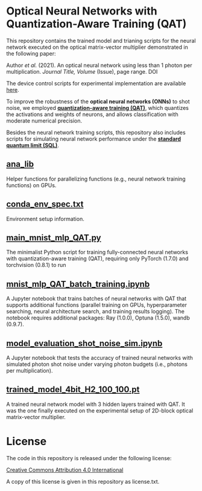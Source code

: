 # Optical Neural Networks with Quantization-Aware Training (QAT)

This repository contains the trained model and trianing scripts for the neural network executed on the optical matrix-vector multiplier demonstrated in the following paper: 

Author *et al.* (2021). An optical neural network using less than 1 photon per multiplication. *Journal Title, Volume* (Issue), page range. DOI

The device control scripts for experimental implementation are available [here](https://github.com/mcmahon-lab/ONN-device-control).

To improve the robustness of the **optical neural networks (ONNs)** to shot noise, we employed [**quantization-aware training (QAT)**](https://doi.org/10.1109/CVPR.2018.00286), which quantizes the activations and weights of neurons, and allows classification with moderate numerical precision.

Besides the neural network training scripts, this repository also includes scripts for simulating neural network performance under the [**standard quantum limit (SQL)**](https://en.wikipedia.org/wiki/Quantum_limit). 

## [ana_lib](https://github.com/mcmahon-lab/ONN-QAT-SQL/tree/master/ana_lib)

Helper functions for parallelizing functions (e.g., neural network training functions) on GPUs.

## [conda_env_spec.txt](https://github.com/mcmahon-lab/ONN-QAT-SQL/blob/master/conda_env_spec.txt)

Environment setup information.

## [main_mnist_mlp_QAT.py](https://github.com/mcmahon-lab/ONN-QAT-SQL/blob/master/main_mnist_mlp_QAT.py)

The minimalist Python script for training fully-connected neural networks with quantization-aware training (QAT), requiring only PyTorch (1.7.0) and torchvision (0.8.1) to run

## [mnist_mlp_QAT_batch_training.ipynb](https://github.com/mcmahon-lab/ONN-QAT-SQL/blob/master/mnist_mlp_QAT_batch_training.ipynb)

A Jupyter notebook that trains batches of neural networks with QAT that supports additional functions (parallel training on GPUs, hyperparameter searching, neural architecture search, and training results logging).
The notebook requires additional packages: Ray (1.0.0), Optuna (1.5.0), wandb (0.9.7).

## [model_evaluation_shot_noise_sim.ipynb](https://github.com/mcmahon-lab/ONN-QAT-SQL/blob/master/model_evaluation_shot_noise_sim.ipynb)

A Jupyter notebook that tests the accuracy of trained neural networks with simulated photon shot noise under varying photon budgets (i.e., photons per multiplication).

## [trained_model_4bit_H2_100_100.pt](https://github.com/mcmahon-lab/ONN-QAT-SQL/blob/master/trained_model_4bit_H2_100_100.pt)

A trained neural network model with 3 hidden layers trained with QAT. It was the one finally executed on the experimental setup of 2D-block optical matrix-vector multiplier.

# License

The code in this repository is released under the following license:

[Creative Commons Attribution 4.0 International](https://creativecommons.org/licenses/by/4.0/)

A copy of this license is given in this repository as license.txt.
